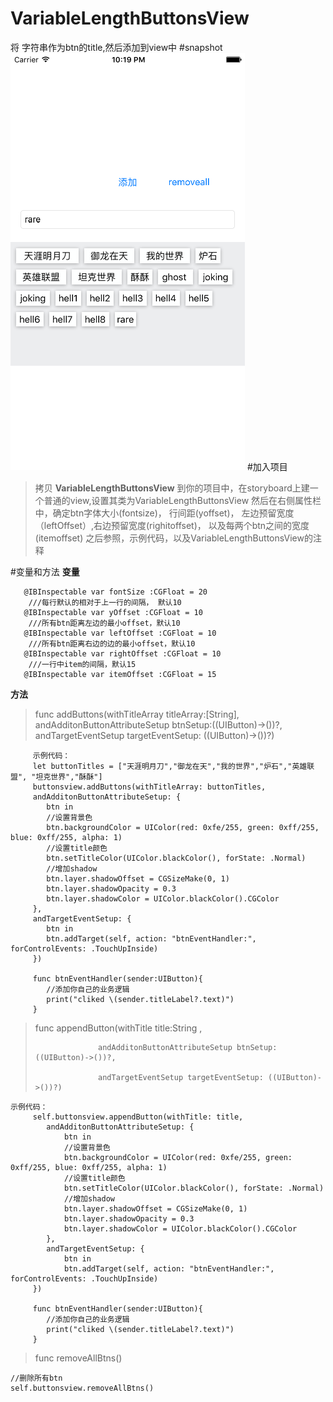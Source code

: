 # VariableLengthButtonsView
将 字符串作为btn的title,然后添加到view中
#snapshot
![snapshot.png](https://github.com/xing-ou/VariableLengthButtonsView/blob/master/snapshot.png)
#加入项目
>拷贝 **VariableLengthButtonsView** 到你的项目中，在storyboard上建一个普通的view,设置其类为VariableLengthButtonsView
>然后在右侧属性栏中，确定btn字体大小(fontsize)， 行间距(yoffset)， 左边预留宽度（leftOffset）,右边预留宽度(righitoffset)，
>以及每两个btn之间的宽度(itemoffset)
>之后参照，示例代码，以及VariableLengthButtonsView的注释


#变量和方法
**变量**
```
   @IBInspectable var fontSize :CGFloat = 20
    ///每行默认的相对于上一行的间隔， 默认10
   @IBInspectable var yOffset :CGFloat = 10
    ///所有btn距离左边的最小offset，默认10
   @IBInspectable var leftOffset :CGFloat = 10
    ///所有btn距离右边的边的最小offset，默认10
   @IBInspectable var rightOffset :CGFloat = 10
    ///一行中item的间隔，默认15
   @IBInspectable var itemOffset :CGFloat = 15

```
**方法**

> func addButtons(withTitleArray titleArray:[String],
>                 andAdditonButtonAttributeSetup btnSetup:((UIButton)->())?,
>                 andTargetEventSetup targetEventSetup: ((UIButton)->())?)



```
     示例代码：
     let buttonTitles = ["天涯明月刀","御龙在天","我的世界","炉石","英雄联盟", "坦克世界","酥酥"]
     buttonsview.addButtons(withTitleArray: buttonTitles,
     andAdditonButtonAttributeSetup: {
        btn in
        //设置背景色
        btn.backgroundColor = UIColor(red: 0xfe/255, green: 0xff/255, blue: 0xff/255, alpha: 1)
        //设置title颜色
        btn.setTitleColor(UIColor.blackColor(), forState: .Normal)
        //增加shadow
        btn.layer.shadowOffset = CGSizeMake(0, 1)
        btn.layer.shadowOpacity = 0.3
        btn.layer.shadowColor = UIColor.blackColor().CGColor
     },
     andTargetEventSetup: {
        btn in
        btn.addTarget(self, action: "btnEventHandler:", forControlEvents: .TouchUpInside)
     })
     
     func btnEventHandler(sender:UIButton){
        //添加你自己的业务逻辑
        print("cliked \(sender.titleLabel?.text)")
     }
```


> func appendButton(withTitle title:String ,
>
>                   andAdditonButtonAttributeSetup btnSetup:((UIButton)->())?,
>
>                   andTargetEventSetup targetEventSetup: ((UIButton)->())?)



```
示例代码：
     self.buttonsview.appendButton(withTitle: title, 
        andAdditonButtonAttributeSetup: {
            btn in
            //设置背景色
            btn.backgroundColor = UIColor(red: 0xfe/255, green: 0xff/255, blue: 0xff/255, alpha: 1)
            //设置title颜色
            btn.setTitleColor(UIColor.blackColor(), forState: .Normal)
            //增加shadow
            btn.layer.shadowOffset = CGSizeMake(0, 1)
            btn.layer.shadowOpacity = 0.3
            btn.layer.shadowColor = UIColor.blackColor().CGColor
        },
        andTargetEventSetup: {
            btn in
            btn.addTarget(self, action: "btnEventHandler:", forControlEvents: .TouchUpInside)
     })

     func btnEventHandler(sender:UIButton){
        //添加你自己的业务逻辑
        print("cliked \(sender.titleLabel?.text)")
     }
```



>  func removeAllBtns()

```
//删除所有btn
self.buttonsview.removeAllBtns()
```

